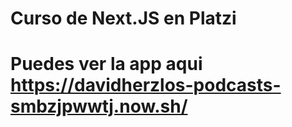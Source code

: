 # Curso de Next.JS en Platzi

# Puedes ver la app aqui https://davidherzlos-podcasts-smbzjpwwtj.now.sh/

